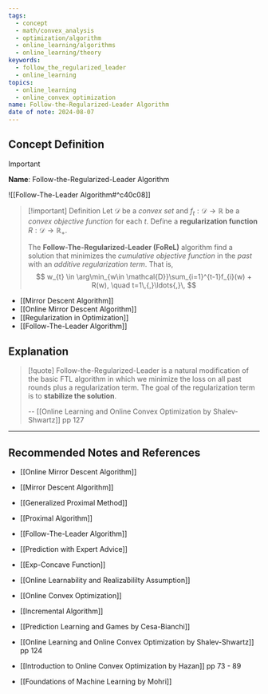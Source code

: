 ```yaml
---
tags:
  - concept
  - math/convex_analysis
  - optimization/algorithm
  - online_learning/algorithms
  - online_learning/theory
keywords:
  - follow_the_regularized_leader
  - online_learning
topics:
  - online_learning
  - online_convex_optimization
name: Follow-the-Regularized-Leader Algorithm
date of note: 2024-08-07
---
```


## Concept Definition

>[!important]
>**Name**: Follow-the-Regularized-Leader Algorithm

![[Follow-The-Leader Algorithm#^c40c08]]

>[!important] Definition
>Let $\mathcal{D}$ be a *convex set* and $f_{t}: \mathcal{D} \to \mathbb{R}$ be a *convex objective function* for each $t$. Define a **regularization function** $R: \mathcal{D}\to \mathbb{R}_{+}$.
>
>The **Follow-The-Regularized-Leader (FoReL)** algorithm find a solution that minimizes the *cumulative objective function* in the *past* with an *additive regularization term*. That is,
>$$
> w_{t} \in \arg\min_{w\in \mathcal{D}}\sum_{i=1}^{t-1}f_{i}(w) + R(w), \quad t=1\,{,}\ldots{,}\,
>$$

- [[Mirror Descent Algorithm]]
- [[Online Mirror Descent Algorithm]]
- [[Regularization in Optimization]]
- [[Follow-The-Leader Algorithm]]


## Explanation

>[!quote]
>Follow-the-Regularized-Leader is a natural modification of the basic FTL algorithm in which we minimize the loss on all past rounds plus a regularization term. The goal of the regularization term is to **stabilize the solution**.
>
>-- [[Online Learning and Online Convex Optimization by Shalev-Shwartz]] pp 127





-----------
##  Recommended Notes and References


- [[Online Mirror Descent Algorithm]]
- [[Mirror Descent Algorithm]]
- [[Generalized Proximal Method]]
- [[Proximal Algorithm]]


- [[Follow-The-Leader Algorithm]]
- [[Prediction with Expert Advice]]
- [[Exp-Concave Function]]



- [[Online Learnability and Realizabililty Assumption]]
- [[Online Convex Optimization]]
- [[Incremental Algorithm]]




- [[Prediction Learning and Games by Cesa-Bianchi]]
- [[Online Learning and Online Convex Optimization by Shalev-Shwartz]] pp 124
- [[Introduction to Online Convex Optimization by Hazan]] pp 73 - 89
- [[Foundations of Machine Learning by Mohri]]